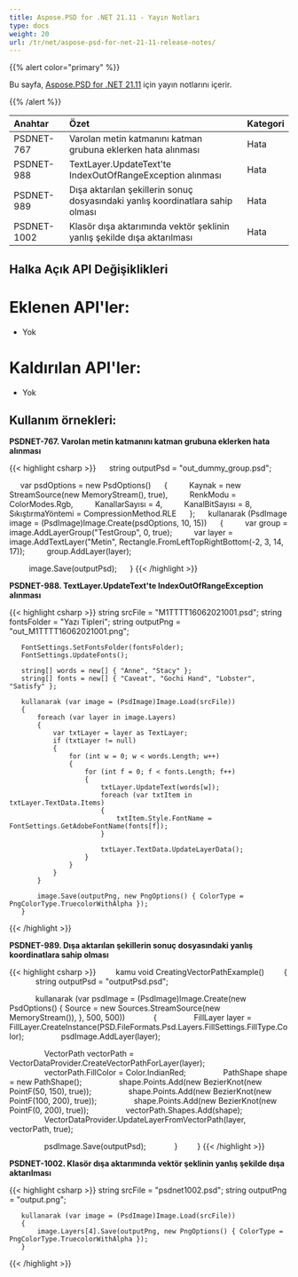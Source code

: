 ```yaml
---
title: Aspose.PSD for .NET 21.11 - Yayın Notları
type: docs
weight: 20
url: /tr/net/aspose-psd-for-net-21-11-release-notes/
---
```


{{% alert color="primary" %}} 

Bu sayfa, [Aspose.PSD for .NET 21.11](https://www.nuget.org/packages/Aspose.PSD/) için yayın notlarını içerir.

{{% /alert %}} 

|**Anahtar**|**Özet**|**Kategori**|
| :- | :- | :- |
|PSDNET-767|Varolan metin katmanını katman grubuna eklerken hata alınması|Hata|
|PSDNET-988|TextLayer.UpdateText'te IndexOutOfRangeException alınması|Hata|
|PSDNET-989|Dışa aktarılan şekillerin sonuç dosyasındaki yanlış koordinatlara sahip olması|Hata|
|PSDNET-1002|Klasör dışa aktarımında vektör şeklinin yanlış şekilde dışa aktarılması|Hata|

## **Halka Açık API Değişiklikleri**
# **Eklenen API'ler:**
- Yok

# **Kaldırılan API'ler:**
- Yok

## **Kullanım örnekleri:**

**PSDNET-767. Varolan metin katmanını katman grubuna eklerken hata alınması**

{{< highlight csharp >}}
     string outputPsd = "out_dummy_group.psd";

     var psdOptions = new PsdOptions()
     {
         Kaynak = new StreamSource(new MemoryStream(), true),
         RenkModu = ColorModes.Rgb,
         KanallarSayısı = 4,
         KanalBitSayısı = 8,
         SıkıştırmaYöntemi = CompressionMethod.RLE
     };
     kullanarak (PsdImage image = (PsdImage)Image.Create(psdOptions, 10, 15))
     {
         var group = image.AddLayerGroup("TestGroup", 0, true);
         var layer = image.AddTextLayer("Metin", Rectangle.FromLeftTopRightBottom(-2, 3, 14, 17));
         group.AddLayer(layer);

         image.Save(outputPsd);
     }
{{< /highlight >}}

**PSDNET-988. TextLayer.UpdateText'te IndexOutOfRangeException alınması**

{{< highlight csharp >}}
       string srcFile = "M1TTTT16062021001.psd";
       string fontsFolder = "Yazı Tipleri";
       string outputPng = "out_M1TTTT16062021001.png";

       FontSettings.SetFontsFolder(fontsFolder);
       FontSettings.UpdateFonts();

       string[] words = new[] { "Anne", "Stacy" };
       string[] fonts = new[] { "Caveat", "Gochi Hand", "Lobster", "Satisfy" };

       kullanarak (var image = (PsdImage)Image.Load(srcFile))
       {
           foreach (var layer in image.Layers)
           {
               var txtLayer = layer as TextLayer;
               if (txtLayer != null)
               {
                   for (int w = 0; w < words.Length; w++)
                   {
                       for (int f = 0; f < fonts.Length; f++)
                       {
                           txtLayer.UpdateText(words[w]);
                           foreach (var txtItem in txtLayer.TextData.Items)
                           {
                               txtItem.Style.FontName = FontSettings.GetAdobeFontName(fonts[f]);
                           }

                           txtLayer.TextData.UpdateLayerData();
                       }
                   }
               }
           }

           image.Save(outputPng, new PngOptions() { ColorType = PngColorType.TruecolorWithAlpha });
       }
{{< /highlight >}}

**PSDNET-989. Dışa aktarılan şekillerin sonuç dosyasındaki yanlış koordinatlara sahip olması**

{{< highlight csharp >}}
        kamu void CreatingVectorPathExample()
        {
            string outputPsd = "outputPsd.psd";

            kullanarak (var psdImage = (PsdImage)Image.Create(new PsdOptions() { Source = new Sources.StreamSource(new MemoryStream()), }, 500, 500))
            {
                FillLayer layer = FillLayer.CreateInstance(PSD.FileFormats.Psd.Layers.FillSettings.FillType.Color);
                psdImage.AddLayer(layer);

                VectorPath vectorPath = VectorDataProvider.CreateVectorPathForLayer(layer);
                vectorPath.FillColor = Color.IndianRed;
                PathShape shape = new PathShape();
                shape.Points.Add(new BezierKnot(new PointF(50, 150), true));
                shape.Points.Add(new BezierKnot(new PointF(100, 200), true));
                shape.Points.Add(new BezierKnot(new PointF(0, 200), true));
                vectorPath.Shapes.Add(shape);
                VectorDataProvider.UpdateLayerFromVectorPath(layer, vectorPath, true);

                psdImage.Save(outputPsd);
            }
        }
{{< /highlight >}}

**PSDNET-1002. Klasör dışa aktarımında vektör şeklinin yanlış şekilde dışa aktarılması**

{{< highlight csharp >}}
       string srcFile = "psdnet1002.psd";
       string outputPng = "output.png";

       kullanarak (var image = (PsdImage)Image.Load(srcFile))
       {
           image.Layers[4].Save(outputPng, new PngOptions() { ColorType = PngColorType.TruecolorWithAlpha });
       }
{{< /highlight >}}